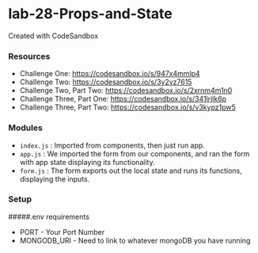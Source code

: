 # lab-28-Props-and-State
Created with CodeSandbox

### Resources
* Challenge One: https://codesandbox.io/s/947x4mmlp4
* Challenge Two: https://codesandbox.io/s/3y2vz7615 
* Challenge Two, Part Two: https://codesandbox.io/s/2xrnm4m1n0
* Challenge Three, Part One: https://codesandbox.io/s/341lrjlk6p
* Challenge Three, Part Two: https://codesandbox.io/s/v3kypz1pw5

### Modules
* `index.js` : Imported from components, then just run app.
* `app.js` : We imported the form from our components, and ran the form with app state displaying its functionality.
* `form.js` : The form exports out the local state and runs its functions, displaying the inputs.

### Setup
#####.env requirements
* PORT - Your Port Number
* MONGODB_URI - Need to link to whatever mongoDB you have running
